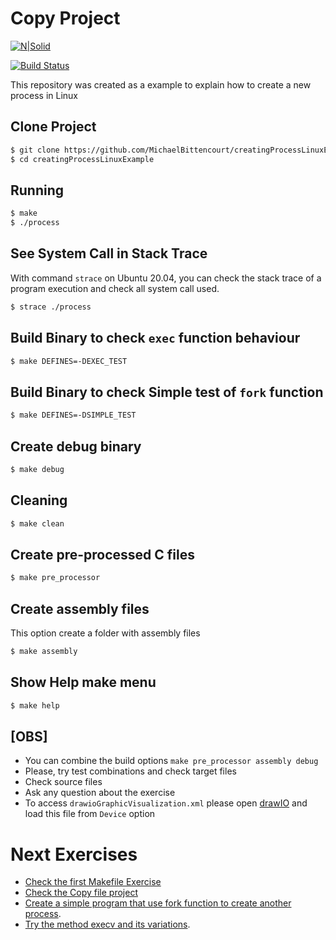 # Copy Project

[![N|Solid](https://cldup.com/dTxpPi9lDf.thumb.png)](https://nodesource.com/products/nsolid)

[![Build Status](https://travis-ci.org/joemccann/dillinger.svg?branch=master)](https://travis-ci.org/joemccann/dillinger)


This repository was created as a example to explain how to create a new process in Linux


## Clone Project

```bash
$ git clone https://github.com/MichaelBittencourt/creatingProcessLinuxExample.git
$ cd creatingProcessLinuxExample
```

## Running

```bash
$ make
$ ./process
```

## See System Call in Stack Trace

With command `strace` on Ubuntu 20.04, you can check the stack trace of a program execution and check all system call used.

```bash
$ strace ./process
```

## Build Binary to check `exec` function behaviour

```bash
$ make DEFINES=-DEXEC_TEST
```

## Build Binary to check Simple test of `fork` function

```bash
$ make DEFINES=-DSIMPLE_TEST
```

## Create debug binary

```bash
$ make debug
```

## Cleaning

```bash
$ make clean
```

## Create pre-processed C files

```bash
$ make pre_processor
```

## Create assembly files

This option create a folder with assembly files

```bash
$ make assembly
```

## Show Help make menu

```bash
$ make help
```

## [OBS]

- You can combine the build options `make pre_processor assembly debug`
- Please, try test combinations and check target files
- Check source files
- Ask any question about the exercise
- To access `drawioGraphicVisualization.xml` please open [drawIO](https://app.diagrams.net/) and load this file from `Device` option

# Next Exercises

- [Check the first Makefile Exercise](https://github.com/MichaelBittencourt/MakefileExamples)
- [Check the Copy file project](https://github.com/MichaelBittencourt/copy_file)
- [Create a simple program that use fork function to create another process](https://www.geeksforgeeks.org/fork-system-call/).
- [Try the method execv and its variations](https://www.qnx.com/developers/docs/6.5.0SP1.update/com.qnx.doc.neutrino_lib_ref/e/execv.html).
